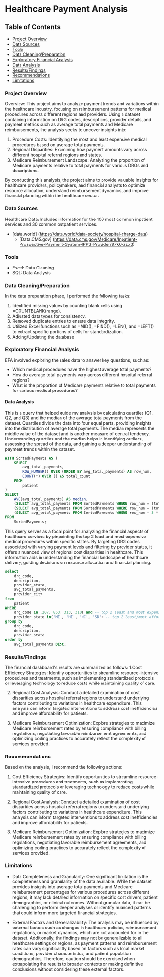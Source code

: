 # Healthcare Payment Analysis

## Table of Contents

- [Project Overview](#project-overview)
- [Data Sources](#data-sources)
- [Tools](#tools)
- [Data Cleaning/Preparation](#data-cleaning-/-preparation)
- [Exploratory Financial Analysis](#exploratory-financial-analysis)
- [Data Analysis](#data-analysis)
- [Results/Findings](#results-/-findings)
- [Recommendations](#recommendations)
- [Limitations](#limitations)



### Project Overview

Overview:
This project aims to analyze payment trends and variations within the healthcare industry, focusing on reimbursement patterns for medical procedures across different regions and providers. Using a dataset containing information on DRG codes, descriptions, provider details, and payment metrics such as average total payments and Medicare reimbursements, the analysis seeks to uncover insights into:

1. Procedure Costs: Identifying the most and least expensive medical procedures based on average total payments.
2. Regional Disparities: Examining how payment amounts vary across different hospital referral regions and states.
3. Medicare Reimbursement Landscape: Analyzing the proportion of Medicare payments relative to total payments for various DRGs and descriptions.

By conducting this analysis, the project aims to provide valuable insights for healthcare providers, policymakers, and financial analysts to optimize resource allocation, understand reimbursement dynamics, and improve financial planning within the healthcare sector.

### Data Sources 

Healthcare Data: Includes information for the 100 most common inpatient services and 30 common outpatient services.
-  [data.world] (https://data.world/data-society/hospital-charge-data)
    -  [Data.CMS.gov] (https://data.cms.gov/Medicare/Inpatient-Prospective-Payment-System-IPPS-Provider/97k6-zzx3)

### Tools

  - Excel: Data Cleaning
  - SQL: Data Analysis
    


### Data Cleaning/Preparation

In the data preparation phase, I performed the following tasks:

1. Identified missing values by counting blank cells using =COUNTBLANK(range).
2. Adjusted data types for consistency.
3. Removed duplicate entries to ensure data integrity.
4. Utilized Excel functions such as =MID(), =FIND(), =LEN(), and =LEFT() to extract specific portions of cells for standardization.
5. Adding/Updating the database



### Exploratory Financial Analysis

EFA involved exploring the sales data to answer key questions, such as:

- Which medical procedures have the highest average total payments?
- How do average total payments vary across different hospital referral regions?
- What is the proportion of Medicare payments relative to total payments for various medical procedures?




#### Data Analysis 

This is a query that helped guide my analysis by calculating quartiles (Q1, Q2, and Q3) and the median of the average total payments from the dataset. Quartiles divide the data into four equal parts, providing insights into the distribution of average total payments. The median represents the middle value of the dataset and is another measure of central tendency. Understanding quartiles and the median helps in identifying outliers, assessing the spread of the data, and gaining a deeper understanding of payment trends within the dataset.

``` sql
WITH SortedPayments AS (
    SELECT
        avg_total_payments,
        ROW_NUMBER() OVER (ORDER BY avg_total_payments) AS row_num,
        COUNT(*) OVER () AS total_count
    FROM
        patient
)
SELECT
    AVG(avg_total_payments) AS median,
    (SELECT avg_total_payments FROM SortedPayments WHERE row_num = (total_count + 1) / 4) AS Q1,
    (SELECT avg_total_payments FROM SortedPayments WHERE row_num = (total_count + 1) / 2) AS Q2,
    (SELECT avg_total_payments FROM SortedPayments WHERE row_num = 3 * (total_count + 1) / 4) AS Q3
FROM
    SortedPayments;

```



This query serves as a focal point for analyzing the financial aspects of healthcare services by pinpointing the top 2 least and most expensive medical procedures within specific states. By targeting DRG codes associated with varying payment levels and filtering by provider states, it offers a nuanced view of regional cost disparities in healthcare. This information aids in understanding the financial landscape of healthcare delivery, guiding decisions on resource allocation and financial planning.
``` sql
select
    drg_code,
    description,
    provider_state, 
    avg_total_payments,
    provider_city
from
    patient
WHERE 
    drg_code in (207, 853, 313, 310) and -- top 2 least and most expensive procedures, on avg
    provider_state in('MI', 'HI', 'NC', 'SD') -- top 2 least/most afforadable healthcare
group by
    drg_code, 
    description,
    provider_state
order by
    avg_total_payments DESC;
```


### Results/Findings


The financial dashboard's results are summarized as follows:
1.Cost Efficiency Strategies: Identify opportunities to streamline resource-intensive procedures and treatments, such as implementing standardized protocols or leveraging technology to reduce costs while maintaining quality of care.

2. Regional Cost Analysis: Conduct a detailed examination of cost disparities across hospital referral regions to understand underlying factors contributing to variations in healthcare expenditure. This analysis can inform targeted interventions to address cost inefficiencies and improve affordability for patients.

3. Medicare Reimbursement Optimization: Explore strategies to maximize Medicare reimbursement rates by ensuring compliance with billing regulations, negotiating favorable reimbursement agreements, and optimizing coding practices to accurately reflect the complexity of services provided.

### Recommendations

Based on the analysis, I recommend the following actions:

1. Cost Efficiency Strategies: Identify opportunities to streamline resource-intensive procedures and treatments, such as implementing standardized protocols or leveraging technology to reduce costs while maintaining quality of care.

2. Regional Cost Analysis: Conduct a detailed examination of cost disparities across hospital referral regions to understand underlying factors contributing to variations in healthcare expenditure. This analysis can inform targeted interventions to address cost inefficiencies and improve affordability for patients.

3. Medicare Reimbursement Optimization: Explore strategies to maximize Medicare reimbursement rates by ensuring compliance with billing regulations, negotiating favorable reimbursement agreements, and optimizing coding practices to accurately reflect the complexity of services provided.



### Limitations
- Data Completeness and Granularity: One significant limitation is the completeness and granularity of the data available. While the dataset provides insights into average total payments and Medicare reimbursement percentages for various procedures across different regions, it may lack detailed information on specific cost drivers, patient demographics, or clinical outcomes. Without granular data, it can be challenging to perform deeper analyses or identify nuanced patterns that could inform more targeted financial strategies.

- External Factors and Generalizability: The analysis may be influenced by external factors such as changes in healthcare policies, reimbursement regulations, or market dynamics, which are not accounted for in the dataset. Additionally, the findings may not be generalizable to all healthcare settings or regions, as payment patterns and reimbursement rates can vary significantly based on factors such as local market conditions, provider characteristics, and patient population demographics. Therefore, caution should be exercised when extrapolating the results to broader contexts or making definitive conclusions without considering these external factors.



